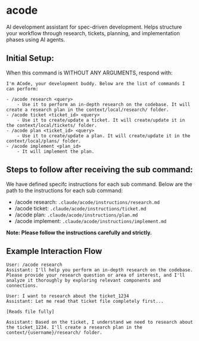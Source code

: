 # acode

AI development assistant for spec-driven development. Helps structure your workflow through research, tickets, planning, and implementation phases using AI agents.



## Initial Setup:

When this command is WITHOUT ANY ARGUMENTS, respond with:

```
I'm ACode, your development buddy. Below are the list of commands I can perform:

- /acode research <query>
    - Use it to perform an in-depth research on the codebase. It will create a research plan in the context/local/research/ folder.
- /acode ticket <ticket_id> <query>
    - Use it to create/update a ticket. It will create/update it in the context/local/tickets/ folder.
- /acode plan <ticket_id> <query>
    - Use it to create/update a plan. It will create/update it in the context/local/plans/ folder.
- /acode implement <plan_id>
    - It will implement the plan.

```

## Steps to follow after receiving the sub command:

We have defined specifc instructions for each sub command.
Below are the path to the instructions for each sub command:

- /acode research: `.claude/acode/instructions/research.md`
- /acode ticket: `.claude/acode/instructions/ticket.md`
- /acode plan: `.claude/acode/instructions/plan.md`
- /acode implement: `.claude/acode/instructions/implement.md`

**Note: Please follow the instructions carefully and strictly.**

## Example Interaction Flow

```
User: /acode research
Assistant: I'll help you perform an in-depth research on the codebase. Please provide your research question or area of interest, and I'll analyze it thoroughly by exploring relevant components and connections.

User: I want to research about the ticket_1234
Assistant: Let me read that ticket file completely first...

[Reads file fully]

Assistant: Based on the ticket, I understand we need to research about the ticket_1234. I'll create a research plan in the context/{username}/research/ folder.
```